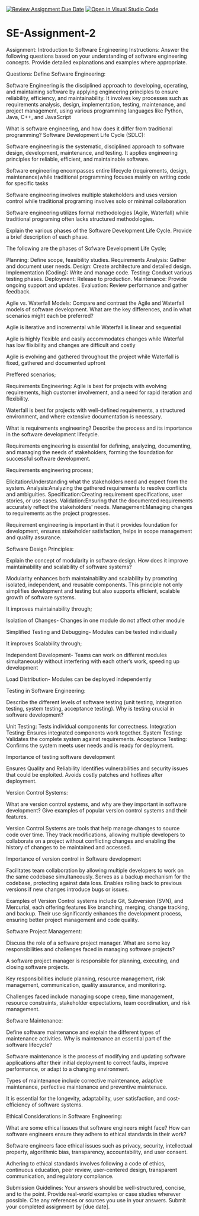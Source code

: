 [![Review Assignment Due Date](https://classroom.github.com/assets/deadline-readme-button-24ddc0f5d75046c5622901739e7c5dd533143b0c8e959d652212380cedb1ea36.svg)](https://classroom.github.com/a/-ucQIGTc)
[![Open in Visual Studio Code](https://classroom.github.com/assets/open-in-vscode-718a45dd9cf7e7f842a935f5ebbe5719a5e09af4491e668f4dbf3b35d5cca122.svg)](https://classroom.github.com/online_ide?assignment_repo_id=15201170&assignment_repo_type=AssignmentRepo)
# SE-Assignment-2
Assignment: Introduction to Software Engineering
Instructions:
Answer the following questions based on your understanding of software engineering concepts. Provide detailed explanations and examples where appropriate.

Questions:
Define Software Engineering:


Software Engineering is the disciplined approach to developing, operating, and maintaining software by applying engineering principles to ensure reliability, efficiency, and maintainability. It involves key processes such as requirements analysis, design, implementation, testing, maintenance, and project management, using various programming languages like Python, Java, C++, and JavaScript


What is software engineering, and how does it differ from traditional programming?
Software Development Life Cycle (SDLC):


Software engineering is the systematic, disciplined approach to software design, development, maintenance, and testing. It applies engineering principles for reliable, efficient, and maintainable software.

Software engineering encompasses entire lifecycle (requirements, design, maintenance)while traditional programming focuses mainly on writing code for specific tasks

Software engineering involves multiple stakeholders and uses version control while traditional programing involves solo or minimal collaboration

Software engineering utilizes formal methodologies (Agile, Waterfall) while traditional programing often lacks structured methodologies.

Explain the various phases of the Software Development Life Cycle. Provide a brief description of each phase.

The following are the phases of Sofware Development Life Cycle;

Planning: Define scope, feasibility studies.
Requirements Analysis: Gather and document user needs.
Design: Create architecture and detailed design.
Implementation (Coding): Write and manage code.
Testing: Conduct various testing phases.
Deployment: Release to production.
Maintenance: Provide ongoing support and updates.
Evaluation: Review performance and gather feedback.

Agile vs. Waterfall Models:
Compare and contrast the Agile and Waterfall models of software development. What are the key differences, and in what scenarios might each be preferred?

Agile is iterative and incremental while Waterfall is linear and sequential

Agile is highly flexible and easily accommodates changes while Waterfall has low flixibility and changes are difficult and costly

Agile is evolving and gathered throughout the project while Waterfall is fixed, gathered and documented upfront

Preffered scenarios;

Requirements Engineering:
Agile is best for projects with evolving requirements, high customer involvement, and a need for rapid iteration and flexibility.

Waterfall is best for projects with well-defined requirements, a structured environment, and where extensive documentation is necessary.

What is requirements engineering? Describe the process and its importance in the software development lifecycle.

Requirements engineering is essential for defining, analyzing, documenting, and managing the needs of stakeholders, forming the foundation for successful software development.

Requirements engineering process;

Elicitation:Understanding what the stakeholders need and expect from the system.
Analysis:Analyzing the gathered requirements to resolve conflicts and ambiguities.
Specification:Creating requirement specifications, user stories, or use cases.
Validation:Ensuring that the documented requirements accurately reflect the stakeholders' needs.
Management:Managing changes to requirements as the project progresses.

Requirement engineering is important in that it provides foundation for development, ensures stakeholder satisfaction, helps in scope management and quality assurance.

Software Design Principles:

Explain the concept of modularity in software design. How does it improve maintainability and scalability of software systems?

Modularity enhances both maintainability and scalability by promoting isolated, independent, and reusable components. This principle not only simplifies development and testing but also supports efficient, scalable growth of software systems.

It improves maintainability through;

Isolation of Changes- Changes in one module do not affect other module

Simplified Testing and Debugging- Modules can be tested individually 

It improves Scalability through;

Independent Development- Teams can work on different modules simultaneously without interfering with each other’s work, speeding up development

Load Distribution- Modules can be deployed independently

Testing in Software Engineering:

Describe the different levels of software testing (unit testing, integration testing, system testing, acceptance testing). Why is testing crucial in software development?

Unit Testing: Tests individual components for correctness.
Integration Testing: Ensures integrated components work together.
System Testing: Validates the complete system against requirements.
Acceptance Testing: Confirms the system meets user needs and is ready for deployment.

Importance of testing software development

Ensures Quality and Reliability
Identifies vulnerabilities and security issues that could be exploited.
Avoids costly patches and hotfixes after deployment.

Version Control Systems:

What are version control systems, and why are they important in software development? Give examples of popular version control systems and their features.

Version Control Systems are tools that help manage changes to source code over time. They track modifications, allowing multiple developers to collaborate on a project without conflicting changes and enabling the history of changes to be maintained and accessed.

Importance of version control in Software development

Facilitates team collaboration by allowing multiple developers to work on the same codebase simultaneously.
Serves as a backup mechanism for the codebase, protecting against data loss.
Enables rolling back to previous versions if new changes introduce bugs or issues.

Examples of Version Control systems include Git, Subversion (SVN), and Mercurial, each offering features like branching, merging, change tracking, and backup. Their use significantly enhances the development process, ensuring better project management and code quality.

Software Project Management:

Discuss the role of a software project manager. What are some key responsibilities and challenges faced in managing software projects?

A software project manager is responsible for planning, executing, and closing software projects.

Key responsibilities include planning, resource management, risk management, communication, quality assurance, and monitoring. 

Challenges faced include managing scope creep, time management, resource constraints, stakeholder expectations, team coordination, and risk management.

Software Maintenance:

Define software maintenance and explain the different types of maintenance activities. Why is maintenance an essential part of the software lifecycle?

Software maintenance is the process of modifying and updating software applications after their initial deployment to correct faults, improve performance, or adapt to a changing environment.

Types of maintenance include corrective maintenance, adaptive maintenance, perfective maintenance and preventive maintenace.

It is essential for the longevity, adaptability, user satisfaction, and cost-efficiency of software systems.

Ethical Considerations in Software Engineering:

What are some ethical issues that software engineers might face? How can software engineers ensure they adhere to ethical standards in their work?

Software engineers face ethical issues such as privacy, security, intellectual property, algorithmic bias, transparency, accountability, and user consent.

Adhering to ethical standards involves following a code of ethics, continuous education, peer review, user-centered design, transparent communication, and regulatory compliance. 

Submission Guidelines:
Your answers should be well-structured, concise, and to the point.
Provide real-world examples or case studies wherever possible.
Cite any references or sources you use in your answers.
Submit your completed assignment by [due date].
